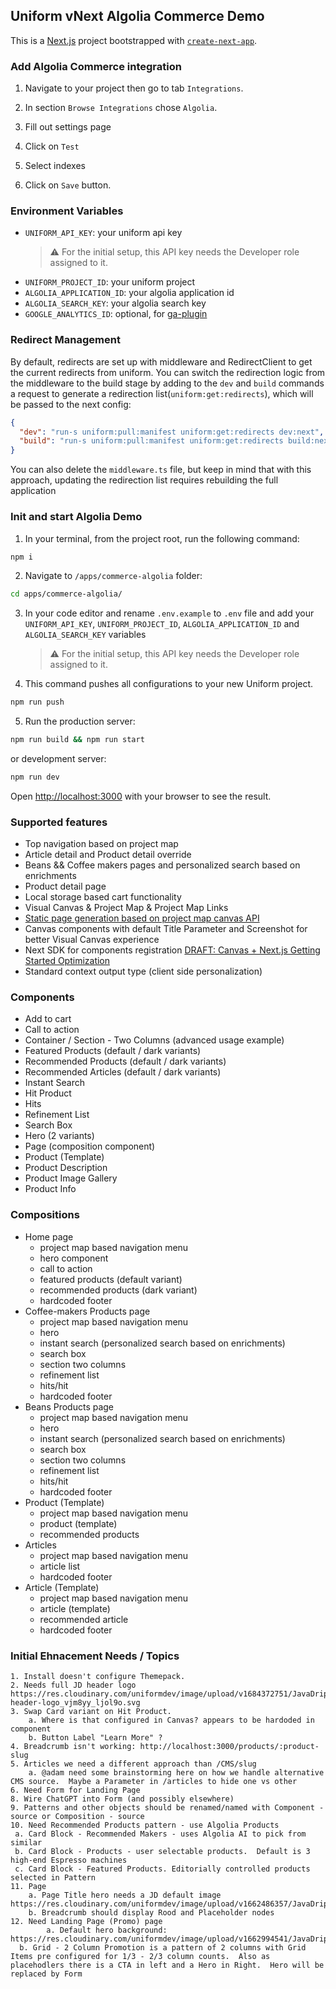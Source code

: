 ## Uniform vNext Algolia Commerce Demo

This is a [Next.js](https://nextjs.org/) project bootstrapped with [`create-next-app`](https://github.com/vercel/next.js/tree/canary/packages/create-next-app).

### Add Algolia Commerce integration

1. Navigate to your project then go to tab `Integrations`.

2. In section `Browse Integrations` chose `Algolia`.

3. Fill out settings page

4. Click on `Test`

5. Select indexes

6. Click on `Save` button.

### Environment Variables

- `UNIFORM_API_KEY`: your uniform api key
  > ⚠️ For the initial setup, this API key needs the Developer role assigned to it.
- `UNIFORM_PROJECT_ID`: your uniform project
- `ALGOLIA_APPLICATION_ID`: your algolia application id
- `ALGOLIA_SEARCH_KEY`: your algolia search key
- `GOOGLE_ANALYTICS_ID`: optional, for [ga-plugin](https://docs.uniform.app/integrations/data/google-analytics#activate-ga-plugin)

### Redirect Management

By default, redirects are set up with middleware and RedirectClient to get the current redirects from uniform.
You can switch the redirection logic from the middleware to the build stage by adding to the `dev` and `build` commands a request to generate a redirection list(`uniform:get:redirects`), which will be passed to the next config:

```json
{
  "dev": "run-s uniform:pull:manifest uniform:get:redirects dev:next",
  "build": "run-s uniform:pull:manifest uniform:get:redirects build:next"
}
```

You can also delete the `middleware.ts` file, but keep in mind that with this approach, updating the redirection list requires rebuilding the full application

### Init and start Algolia Demo

1. In your terminal, from the project root, run the following command:

```bash
npm i
```

2. Navigate to `/apps/commerce-algolia` folder:

```bash
cd apps/commerce-algolia/
```

3. In your code editor and rename `.env.example` to `.env` file and add your `UNIFORM_API_KEY`, `UNIFORM_PROJECT_ID`, `ALGOLIA_APPLICATION_ID` and `ALGOLIA_SEARCH_KEY` variables
   > ⚠️ For the initial setup, this API key needs the Developer role assigned to it.
4. This command pushes all configurations to your new Uniform project.

```bash
npm run push
```

5. Run the production server:

```bash
npm run build && npm run start
```

or development server:

```bash
npm run dev
```

Open [http://localhost:3000](http://localhost:3000) with your browser to see the result.

### Supported features

- Top navigation based on project map
- Article detail and Product detail override
- Beans && Coffee makers pages and personalized search based on enrichments
- Product detail page
- Local storage based cart functionality
- Visual Canvas & Project Map & Project Map Links
- [Static page generation based on project map canvas API](https://docs.uniform.app/reference/packages/uniformdev-project-map#projectmapclient)
- Canvas components with default Title Parameter and Screenshot for better Visual Canvas experience
- Next SDK for components registration [DRAFT: Canvas + Next.js Getting Started Optimization](https://www.notion.so/DRAFT-Canvas-Next-js-Getting-Started-Optimization-579fa27b2ad0428392d19b7db2912aa8)
- Standard context output type (client side personalization)

### Components

- Add to cart
- Call to action
- Container / Section - Two Columns (advanced usage example)
- Featured Products (default / dark variants)
- Recommended Products (default / dark variants)
- Recommended Articles (default / dark variants)
- Instant Search
- Hit Product
- Hits
- Refinement List
- Search Box
- Hero (2 variants)
- Page (composition component)
- Product (Template)
- Product Description
- Product Image Gallery
- Product Info

### Compositions

- Home page
  - project map based navigation menu
  - hero component
  - call to action
  - featured products (default variant)
  - recommended products (dark variant)
  - hardcoded footer
- Coffee-makers Products page
  - project map based navigation menu
  - hero
  - instant search (personalized search based on enrichments)
  - search box
  - section two columns
  - refinement list
  - hits/hit
  - hardcoded footer
- Beans Products page
  - project map based navigation menu
  - hero
  - instant search (personalized search based on enrichments)
  - search box
  - section two columns
  - refinement list
  - hits/hit
  - hardcoded footer
- Product (Template)
  - project map based navigation menu
  - product (template)
  - recommended products
- Articles
  - project map based navigation menu
  - article list
  - hardcoded footer
- Article (Template)
  - project map based navigation menu
  - article (template)
  - recommended article
  - hardcoded footer

### Initial Ehnacement Needs / Topics
	1. Install doesn't configure Themepack.
	2. Needs full JD header logo https://res.cloudinary.com/uniformdev/image/upload/v1684372751/JavaDrip/logos/icon-header-logo_vjm8yy_ljol9o.svg
	3. Swap Card variant on Hit Product.  
		a. Where is that configured in Canvas? appears to be hardoded in component
		b. Button Label "Learn More" ?
	4. Breadcrumb isn't working: http://localhost:3000/products/:product-slug
	5. Articles we need a different approach than /CMS/slug
		a. @adam need some brainstorming here on how we handle alternative CMS source.  Maybe a Parameter in /articles to hide one vs other
	6. Need Form for Landing Page
	8. Wire ChatGPT into Form (and possibly elsewhere)
	9. Patterns and other objects should be renamed/named with Component - source or Composition - source
	10. Need Recommended Products pattern - use Algolia Products   
     a. Card Block - Recommended Makers - uses Algolia AI to pick from similar
     b. Card Block - Products - user selectable products.  Default is 3 high-end Espresso machines
     c. Card Block - Featured Products. Editorially controlled products selected in Pattern
	11. Page 
		a. Page Title hero needs a JD default image  https://res.cloudinary.com/uniformdev/image/upload/v1662486357/JavaDrip/heros/TourBar%20Home%20Page/Default.webp
		b. Breadcrumb should display Rood and Placeholder nodes
	12. Need Landing Page (Promo) page
			a. Default hero background: https://res.cloudinary.com/uniformdev/image/upload/v1662994541/JavaDrip/heros/Home%20Page/hero_alt1_jxy9t6_mrsifq.webp
      b. Grid - 2 Column Promotion is a pattern of 2 columns with Grid Items pre configured for 1/3 - 2/3 column counts.  Also as placehodlers there is a CTA in left and a Hero in Right.  Hero will be replaced by Form

